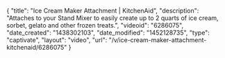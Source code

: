 {
    "title": "Ice Cream Maker Attachment | KitchenAid",
    "description": "Attaches to your Stand Mixer to easily create up to 2 quarts of ice cream, sorbet, gelato and other frozen treats.",
    "videoid": "6286075",
    "date_created": "1438302103",
    "date_modified": "1452128735",
    "type": "captivate",
    "layout": "video",
    "url": "\/v\/ice-cream-maker-attachment-kitchenaid\/6286075"
}